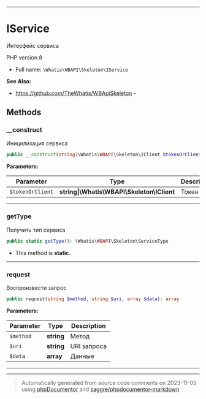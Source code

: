 ***

# IService

Интерфейс сервиса

PHP version 8

* Full name: `\Whatis\WBAPI\Skeleton\IService`

**See Also:**

* https://github.com/TheWhatis/WBApiSkeleton - 



## Methods


### __construct

Иницилизация сервиса

```php
public __construct(string|\Whatis\WBAPI\Skeleton\IClient $tokenOrClient): mixed
```








**Parameters:**

| Parameter | Type | Description |
|-----------|------|-------------|
| `$tokenOrClient` | **string&#124;\Whatis\WBAPI\Skeleton\IClient** | Токен |




***

### getType

Получить тип сервиса

```php
public static getType(): \Whatis\WBAPI\Skeleton\ServiceType
```



* This method is **static**.







***

### request

Воспроизвести запрос

```php
public request(string $method, string $uri, array $data): array
```








**Parameters:**

| Parameter | Type | Description |
|-----------|------|-------------|
| `$method` | **string** | Метод |
| `$uri` | **string** | URI запроса |
| `$data` | **array** | Данные |




***


***
> Automatically generated from source code comments on 2023-11-05 using [phpDocumentor](http://www.phpdoc.org/) and [saggre/phpdocumentor-markdown](https://github.com/Saggre/phpDocumentor-markdown)
